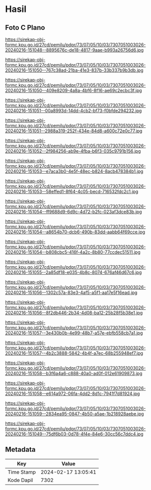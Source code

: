 # Hasil

## Foto C Plano

https://sirekap-obj-formc.kpu.go.id/27cd/pemilu/pdpr/73/07/05/10/03/7307051003026-20240216-151048--8895676c-de18-4817-9aae-b993a26756d6.jpg

https://sirekap-obj-formc.kpu.go.id/27cd/pemilu/pdpr/73/07/05/10/03/7307051003026-20240216-151050--767c38ad-21ba-41e3-837b-33b337b9b3db.jpg

https://sirekap-obj-formc.kpu.go.id/27cd/pemilu/pdpr/73/07/05/10/03/7307051003026-20240216-151050--409e8209-4a8a-4bf6-8f16-ae69c2ecbc3f.jpg

https://sirekap-obj-formc.kpu.go.id/27cd/pemilu/pdpr/73/07/05/10/03/7307051003026-20240216-151051--00a8993d-14dd-4cb2-bf73-f0bfde294232.jpg

https://sirekap-obj-formc.kpu.go.id/27cd/pemilu/pdpr/73/07/05/10/03/7307051003026-20240216-151051--2988a319-252f-434e-84d8-a600c72e0c77.jpg

https://sirekap-obj-formc.kpu.go.id/27cd/pemilu/pdpr/73/07/05/10/03/7307051003026-20240216-151052--2f984256-ab9e-4fba-b6f3-035c9791b156.jpg

https://sirekap-obj-formc.kpu.go.id/27cd/pemilu/pdpr/73/07/05/10/03/7307051003026-20240216-151053--e7aca3b0-4e5f-48ec-b824-8acb478384b1.jpg

https://sirekap-obj-formc.kpu.go.id/27cd/pemilu/pdpr/73/07/05/10/03/7307051003026-20240216-151053--58effed1-8f64-4c05-becd-716532fdc2c1.jpg

https://sirekap-obj-formc.kpu.go.id/27cd/pemilu/pdpr/73/07/05/10/03/7307051003026-20240216-151054--ff9688d9-6d9c-4d72-b2fc-023af3dce83b.jpg

https://sirekap-obj-formc.kpu.go.id/27cd/pemilu/pdpr/73/07/05/10/03/7307051003026-20240216-151054--a8654b70-dcb6-490b-83dd-aabb64f69cce.jpg

https://sirekap-obj-formc.kpu.go.id/27cd/pemilu/pdpr/73/07/05/10/03/7307051003026-20240216-151054--b808cbc5-416f-4a2c-8b80-77ccdec51511.jpg

https://sirekap-obj-formc.kpu.go.id/27cd/pemilu/pdpr/73/07/05/10/03/7307051003026-20240216-151055--2a85df18-e035-4b8c-8074-676af46d67c6.jpg

https://sirekap-obj-formc.kpu.go.id/27cd/pemilu/pdpr/73/07/05/10/03/7307051003026-20240216-151056--1302c57a-83e3-4af5-a5f1-aa17e5f16ead.jpg

https://sirekap-obj-formc.kpu.go.id/27cd/pemilu/pdpr/73/07/05/10/03/7307051003026-20240216-151056--8f2db446-2b34-4d08-ba12-25b28f5b38e1.jpg

https://sirekap-obj-formc.kpu.go.id/27cd/pemilu/pdpr/73/07/05/10/03/7307051003026-20240216-151057--3e430b0b-4e99-48b7-a57e-ebfb558cb7a1.jpg

https://sirekap-obj-formc.kpu.go.id/27cd/pemilu/pdpr/73/07/05/10/03/7307051003026-20240216-151057--4b2c3888-5842-4b4f-a7ec-68b255948ef7.jpg

https://sirekap-obj-formc.kpu.go.id/27cd/pemilu/pdpr/73/07/05/10/03/7307051003026-20240216-151058--b3f6a4a6-c888-40a0-ad0f-012e61909873.jpg

https://sirekap-obj-formc.kpu.go.id/27cd/pemilu/pdpr/73/07/05/10/03/7307051003026-20240216-151058--e614a972-06fa-4dd2-8d1c-7941f7d81924.jpg

https://sirekap-obj-formc.kpu.go.id/27cd/pemilu/pdpr/73/07/05/10/03/7307051003026-20240216-151059--2834ea95-0847-4b50-a5ae-1b218928aebe.jpg

https://sirekap-obj-formc.kpu.go.id/27cd/pemilu/pdpr/73/07/05/10/03/7307051003026-20240216-151049--75df6b03-0d78-4f4e-84e6-30cc56c7ddc4.jpg


## Metadata

| Key        | Value               |
| ---------- | ------------------- |
| Time Stamp | 2024-02-17 13:05:41 |
| Kode Dapil | 7302                |



